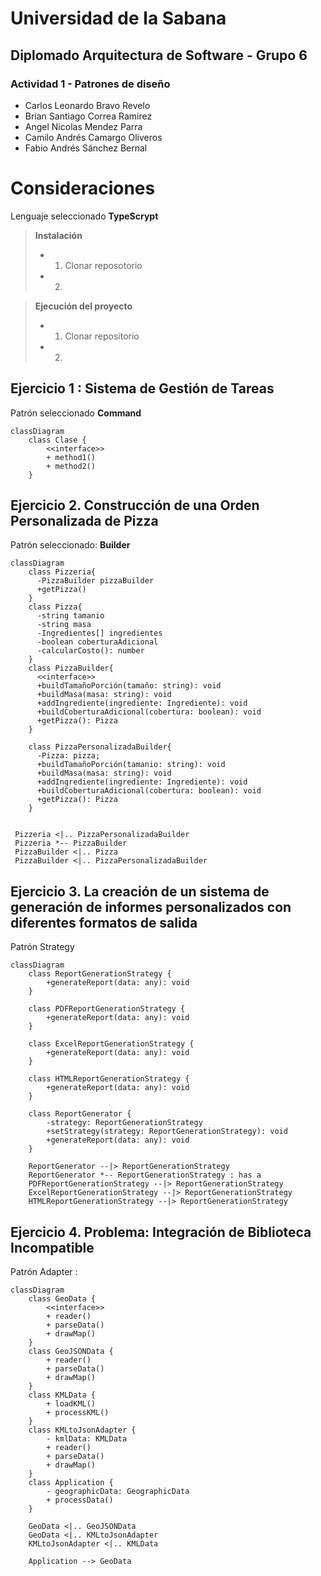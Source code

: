 # Universidad de la Sabana 
## Diplomado Arquitectura de Software - Grupo 6
### Actividad 1 - Patrones de diseño

- Carlos Leonardo Bravo Revelo
- Brian Santiago Correa Ramirez
- Angel Nicolas Mendez Parra
- Camilo Andrés Camargo Oliveros
- Fabio Andrés Sánchez Bernal


# Consideraciones

Lenguaje seleccionado **TypeScrypt**
> **Instalación**
> - 1. Clonar reposotorio
> - 2. 

> **Ejecución del proyecto**
> - 1. Clonar repositorio
> - 2. 

## Ejercicio 1 : Sistema de Gestión de Tareas

Patrón seleccionado **Command**

```mermaid
classDiagram
    class Clase {
	    <<interface>>
        + method1()
        + method2()
    }
```    
## Ejercicio 2. Construcción de una Orden Personalizada de Pizza

Patrón seleccionado: **Builder**

```mermaid
classDiagram
    class Pizzeria{
      -PizzaBuilder pizzaBuilder
      +getPizza()
    }
    class Pizza{
      -string tamanio
      -string masa
      -Ingredientes[] ingredientes
      -boolean coberturaAdicional
      -calcularCosto(): number
    }
    class PizzaBuilder{
      <<interface>>
      +buildTamañoPorción(tamaño: string): void
      +buildMasa(masa: string): void
      +addIngrediente(ingrediente: Ingrediente): void
      +buildCoberturaAdicional(cobertura: boolean): void
      +getPizza(): Pizza
    }

    class PizzaPersonalizadaBuilder{
      -Pizza: pizza;
      +buildTamañoPorción(tamanio: string): void
      +buildMasa(masa: string): void
      +addIngrediente(ingrediente: Ingrediente): void
      +buildCoberturaAdicional(cobertura: boolean): void 
      +getPizza(): Pizza
    }


 Pizzeria <|.. PizzaPersonalizadaBuilder
 Pizzeria *-- PizzaBuilder 
 PizzaBuilder <|.. Pizza
 PizzaBuilder <|.. PizzaPersonalizadaBuilder
```  

## Ejercicio 3. La creación de un sistema de generación de informes personalizados con diferentes formatos de salida

Patrón Strategy 

```mermaid
classDiagram
    class ReportGenerationStrategy {
        +generateReport(data: any): void
    }

    class PDFReportGenerationStrategy {
        +generateReport(data: any): void
    }

    class ExcelReportGenerationStrategy {
        +generateReport(data: any): void
    }

    class HTMLReportGenerationStrategy {
        +generateReport(data: any): void
    }

    class ReportGenerator {
        -strategy: ReportGenerationStrategy
        +setStrategy(strategy: ReportGenerationStrategy): void
        +generateReport(data: any): void
    }

    ReportGenerator --|> ReportGenerationStrategy
    ReportGenerator *-- ReportGenerationStrategy : has a
    PDFReportGenerationStrategy --|> ReportGenerationStrategy
    ExcelReportGenerationStrategy --|> ReportGenerationStrategy
    HTMLReportGenerationStrategy --|> ReportGenerationStrategy
```  


## Ejercicio 4. Problema: Integración de Biblioteca Incompatible

Patrón Adapter : 

```mermaid
classDiagram
    class GeoData {
	    <<interface>>
        + reader()
        + parseData()
        + drawMap()
    }
    class GeoJSONData {
        + reader()
        + parseData()
        + drawMap()
    }
    class KMLData {
        + loadKML()
        + processKML()
    }
    class KMLtoJsonAdapter {
        - kmlData: KMLData
        + reader()
        + parseData()
        + drawMap()
    }
    class Application {
        - geographicData: GeographicData
        + processData()
    }

    GeoData <|.. GeoJSONData
    GeoData <|.. KMLtoJsonAdapter
    KMLtoJsonAdapter <|.. KMLData

    Application --> GeoData

```